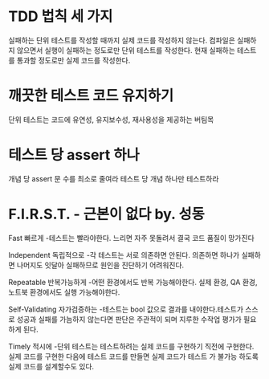 # TDD 법칙 세 가지
실패하는 단위 테스트를 작성할 때까지 실제 코드를 작성하지 않는다.
컴파일은 실패하지 않으면서 실행이 실패하는 정도로만 단위 테스트를 작성한다.
현재 실패하는 테스트를 통과할 정도로만 실제 코드를 작성한다.


# 깨끗한 테스트 코드 유지하기
단위 테스트는 코드에 유연성, 유지보수성, 재사용성을 제공하는 버팀목


# 테스트 당 assert 하나
개념 당 assert 문 수를 최소로 줄여라
테스트 당 개념 하나만 테스트하라


# F.I.R.S.T.  - 근본이 없다 by. 성동

Fast 빠르게
-테스트는 빨라야한다. 느리면 자주 못돌려서 결국 코드 품질이 망가진다

Independent 독립적으로
-각 테스트는 서로 의존하면 안된다. 의존하면 하나가 실패하면 나머지도 잇달아 실패하므로 원인을 진단하기 어려워진다.

Repeatable 반복가능하게
-어떤 환경에서도 반복 가능해야한다. 실제 환경, QA 환경, 노트북 환경에서도 실행 가능해야한다.

Self-Validating 자가검증하는
-테스트는 bool 값으로 결과를 내야한다.테스트가 스스로 성공과 실패를 가늠하지 않는다면 판단은 주관적이 되며 지루한 수작업 평가가 필요하게 된다.

Timely 적시에
-단위 테스트는 테스트하려는 실제 코드를 구현하기 직전에 구현한다.
실제 코드를 구현한 다음에 테스트 코드를 만들면 실제 코드가 테스트 가 불가능 하도록 실제 코드를 설계할수도 있다.

